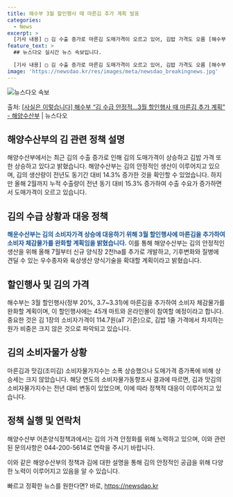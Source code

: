 ```yaml
---
title: 해수부 3월 할인행사 때 마른김 추가 계획 발표
categories:
  - News
excerpt: >
  [기사 내용] □ 김 수출 증가로 마른김 도매가격이 오르고 있어, 김밥 가격도 오름 [해수부 설명] □ 김은…
feature_text: >
  ## 뉴스다오 실시간 뉴스 속보입니다.

  [기사 내용] □ 김 수출 증가로 마른김 도매가격이 오르고 있어, 김밥 가격도 오름 [해수부 설명] □ 김은…
image: 'https://newsdao.kr/res/images/meta/newsdao_breakingnews.jpg'
---
```


![뉴스다오 속보](https://newsdao.kr/res/images/meta/newsdao_breakingnews.jpg)

<p>출처: <a href="https://newsdao.kr/3399" rel="dofollow">[사실은 이렇습니다] 해수부 “김 수급 안정적…3월 할인행사 때 마른김 추가 계획” - 해양수산부</a> | 뉴스다오</p>

<h2 data-ke-size="size26">해양수산부의 김 관련 정책 설명</h2>
해양수산부에서는 최근 김의 수출 증가로 인해 김의 도매가격이 상승하고 김밥 가격 또한 상승하고 있다고 밝혔습니다. 해양수산부는 김의 안정적인 생산이 이루어지고 있으며, 김의 생산량이 전년도 동기간 대비 14.3% 증가한 것을 확인할 수 있었습니다. 하지만 올해 2월까지 누적 수출량이 전년 동기 대비 15.3% 증가하여 수출 수요가 증가하면서 도매가격이 오르고 있습니다.

<h2 data-ke-size="size26">김의 수급 상황과 대응 정책</h2>
<b><span style="color: #1a5490;">해운수산부는 김의 소비자가격 상승에 대응하기 위해 3월 할인행사에 마른김을 추가하여 소비자 체감물가를 완화할 계획임을 밝혔습니다.</span></b> 이를 통해 해양수산부는 김의 안정적인 생산을 위해 올해 7월부터 신규 양식장 2천ha를 추가로 개발하고, 기후변화와 질병에 견딜 수 있는 우수종자와 육상생산 양식기술을 확대할 계획이라고 밝혔습니다.

<h2 data-ke-size="size26">할인행사 및 김의 가격</h2>
해수부는 3월 할인행사(정부 20%, 3.7~3.31)에 마른김을 추가하여 소비자 체감물가를 완화할 계획이며, 이 할인행사에는 45개 마트와 온라인몰이 참여할 예정이라고 합니다. 중요한 것은 김 1장의 소비자가격이 114.7원(aT 기준)으로, 김밥 1줄 가격에서 차지하는 원가 비중은 크지 않은 것으로 파악되고 있습니다.

<h2 data-ke-size="size26">김의 소비자물가 상황</h2>
마른김과 맛김(조미김) 소비자물가지수는 소폭 상승했으나 도매가격 증가폭에 비해 상승세는 크지 않았습니다. 해당 연도의 소비자물가동향조사 결과에 따르면, 김과 맛김의 소비자물가지수는 전년 대비 변동이 있었으며, 이에 따라 정책적 대응이 이루어지고 있습니다.

<h2 data-ke-size="size26">정책 실행 및 연락처</h2>
해양수산부 어촌양식정책과에서는 김의 가격 안정화를 위해 노력하고 있으며, 이와 관련된 문의사항은 044-200-5614로 연락을 주시기 바랍니다.

이와 같은 해양수산부의 정책과 김에 대한 설명을 통해 김의 안정적인 공급을 위해 다양한 노력이 이루어지고 있음을 알 수 있습니다. 

빠르고 정확한 뉴스를 원한다면? 바로, <a href="https://newsdao.kr" rel="dofollow">https://newsdao.kr</a>


